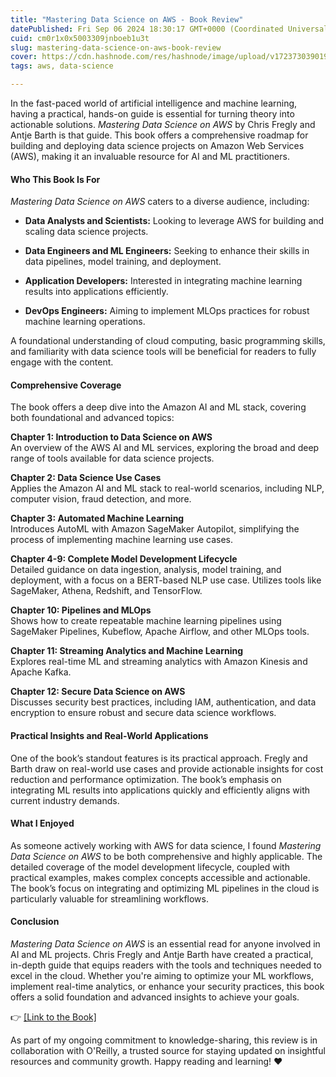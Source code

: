 ```yaml
---
title: "Mastering Data Science on AWS - Book Review"
datePublished: Fri Sep 06 2024 18:30:17 GMT+0000 (Coordinated Universal Time)
cuid: cm0r1x0x5003309jnboeb1u3t
slug: mastering-data-science-on-aws-book-review
cover: https://cdn.hashnode.com/res/hashnode/image/upload/v1723730390197/41474572-e6b2-481b-be99-39ceb20ee212.png
tags: aws, data-science

---
```


In the fast-paced world of artificial intelligence and machine learning, having a practical, hands-on guide is essential for turning theory into actionable solutions. *Mastering Data Science on AWS* by Chris Fregly and Antje Barth is that guide. This book offers a comprehensive roadmap for building and deploying data science projects on Amazon Web Services (AWS), making it an invaluable resource for AI and ML practitioners.

#### Who This Book Is For

*Mastering Data Science on AWS* caters to a diverse audience, including:

* **Data Analysts and Scientists:** Looking to leverage AWS for building and scaling data science projects.
    
* **Data Engineers and ML Engineers:** Seeking to enhance their skills in data pipelines, model training, and deployment.
    
* **Application Developers:** Interested in integrating machine learning results into applications efficiently.
    
* **DevOps Engineers:** Aiming to implement MLOps practices for robust machine learning operations.
    

A foundational understanding of cloud computing, basic programming skills, and familiarity with data science tools will be beneficial for readers to fully engage with the content.

#### Comprehensive Coverage

The book offers a deep dive into the Amazon AI and ML stack, covering both foundational and advanced topics:

**Chapter 1: Introduction to Data Science on AWS**  
An overview of the AWS AI and ML services, exploring the broad and deep range of tools available for data science projects.

**Chapter 2: Data Science Use Cases**  
Applies the Amazon AI and ML stack to real-world scenarios, including NLP, computer vision, fraud detection, and more.

**Chapter 3: Automated Machine Learning**  
Introduces AutoML with Amazon SageMaker Autopilot, simplifying the process of implementing machine learning use cases.

**Chapter 4-9: Complete Model Development Lifecycle**  
Detailed guidance on data ingestion, analysis, model training, and deployment, with a focus on a BERT-based NLP use case. Utilizes tools like SageMaker, Athena, Redshift, and TensorFlow.

**Chapter 10: Pipelines and MLOps**  
Shows how to create repeatable machine learning pipelines using SageMaker Pipelines, Kubeflow, Apache Airflow, and other MLOps tools.

**Chapter 11: Streaming Analytics and Machine Learning**  
Explores real-time ML and streaming analytics with Amazon Kinesis and Apache Kafka.

**Chapter 12: Secure Data Science on AWS**  
Discusses security best practices, including IAM, authentication, and data encryption to ensure robust and secure data science workflows.

#### Practical Insights and Real-World Applications

One of the book’s standout features is its practical approach. Fregly and Barth draw on real-world use cases and provide actionable insights for cost reduction and performance optimization. The book’s emphasis on integrating ML results into applications quickly and efficiently aligns with current industry demands.

#### What I Enjoyed

As someone actively working with AWS for data science, I found *Mastering Data Science on AWS* to be both comprehensive and highly applicable. The detailed coverage of the model development lifecycle, coupled with practical examples, makes complex concepts accessible and actionable. The book’s focus on integrating and optimizing ML pipelines in the cloud is particularly valuable for streamlining workflows.

#### Conclusion

*Mastering Data Science on AWS* is an essential read for anyone involved in AI and ML projects. Chris Fregly and Antje Barth have created a practical, in-depth guide that equips readers with the tools and techniques needed to excel in the cloud. Whether you're aiming to optimize your ML workflows, implement real-time analytics, or enhance your security practices, this book offers a solid foundation and advanced insights to achieve your goals.

👉 [\[Link to the Book\]](https://learning.oreilly.com/library/view/data-science-on/9781492079385/)

As part of my ongoing commitment to knowledge-sharing, this review is in collaboration with O'Reilly, a trusted source for staying updated on insightful resources and community growth. Happy reading and learning! ❤️